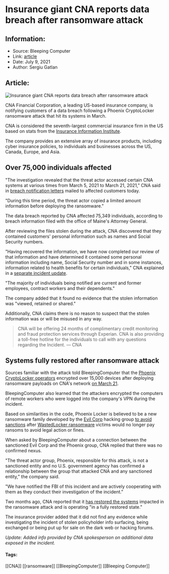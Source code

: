 # Insurance giant CNA reports data breach after ransomware attack
### 

## Information:
+ Source: Bleeping Computer
+ Link: [article](https://www.bleepingcomputer.com/news/security/insurance-giant-cna-reports-data-breach-after-ransomware-attack/)
+ Date: July 9, 2021
+ Author: Sergiu Gatlan


## Article:
![Insurance giant CNA reports data breach after ransomware attack](https://www.bleepstatic.com/content/hl-images/2021/07/09/CNA.jpg)


CNA Financial Corporation, a leading US-based insurance company, is notifying customers of a data breach following a Phoenix CryptoLocker ransomware attack that hit its systems in March.


CNA is considered the seventh-largest commercial insurance firm in the US based on stats from the [Insurance Information Institute](https://www.iii.org/publications/commercial-insurance/rankings).



The company provides an extensive array of insurance products, including cyber insurance policies, to individuals and businesses across the US, Canada, Europe, and Asia.


Over 75,000 individuals affected
--------------------------------


"The investigation revealed that the threat actor accessed certain CNA systems at various times from March 5, 2021 to March 21, 2021," CNA said in [breach notification letters](https://www.documentcloud.org/documents/20986186-cna-breach-notice-bc) mailed to affected customers today.


"During this time period, the threat actor copied a limited amount information before deploying the ransomware."


The data breach reported by CNA affected 75,349 individuals, according to breach information filed with the office of Maine's Attorney General.


After reviewing the files stolen during the attack, CNA discovered that they contained customers' personal information such as names and Social Security numbers.


"Having recovered the information, we have now completed our review of that information and have determined it contained some personal information including name, Social Security number and in some instances, information related to health benefits for certain individuals," CNA explained in a [separate incident update](https://www.documentcloud.org/documents/20986305-cna-legal-notice-070921).


"The majority of individuals being notified are current and former employees, contract workers and their dependents."


The company added that it found no evidence that the stolen information was "viewed, retained or shared."


Additionally, CNA claims there is no reason to suspect that the stolen information was or will be misused in any way.



> 
> CNA will be offering 24 months of complimentary credit monitoring and fraud protection services through Experian. CNA is also providing a toll-free hotline for the individuals to call with any questions regarding the Incident. — CNA
> 
> 
> 


Systems fully restored after ransomware attack
----------------------------------------------


Sources familiar with the attack told BleepingComputer that the [Phoenix CryptoLocker operators](https://www.bleepingcomputer.com/news/security/insurance-giant-cna-hit-by-new-phoenix-cryptolocker-ransomware/) encrypted over 15,000 devices after deploying ransomware payloads on CNA's network [on March 21](https://www.bleepingcomputer.com/news/security/cna-insurance-firm-hit-by-a-cyberattack-operations-impacted/).


BleepingComputer also learned that the attackers encrypted the computers of remote workers who were logged into the company's VPN during the incident.


Based on similarities in the code, Phoenix Locker is believed to be a new ransomware family developed by the [Evil Corp](https://www.bleepingcomputer.com/tag/evil-corp/) hacking group [to avoid sanctions](https://www.bleepingcomputer.com/news/security/evil-corp-hackers-charged-for-stealing-over-100-million/) after [WastedLocker ransomware](https://www.bleepingcomputer.com/news/security/new-wastedlocker-ransomware-distributed-via-fake-program-updates/) victims would no longer pay ransoms to avoid legal action or fines.


When asked by BleepingComputer about a connection between the sanctioned Evil Corp and the Phoenix group, CNA replied that there was no confirmed nexus.


"The threat actor group, Phoenix, responsible for this attack, is not a sanctioned entity and no U.S. government agency has confirmed a relationship between the group that attacked CNA and any sanctioned entity," the company said.


"We have notified the FBI of this incident and are actively cooperating with them as they conduct their investigation of the incident."


Two months ago, CNA reported that it [has restored the systems](https://www.bleepingcomputer.com/news/security/insurance-giant-cna-fully-restores-systems-after-ransomware-attack/) impacted in the ransomware attack and is operating "in a fully restored state."


The insurance provider added that it did not find any evidence while investigating the incident of stolen policyholder info surfacing, being exchanged or being put up for sale on the dark web or hacking forums.


*Update: Added info provided by CNA spokesperson on additional data exposed in the incident.*




#### Tags:
[[CNA]] [[ransomware]] [[BleepingComputer]] [[Bleeping Computer]]
